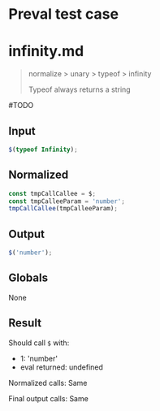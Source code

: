 # Preval test case

# infinity.md

> normalize > unary > typeof > infinity
>
> Typeof always returns a string

#TODO

## Input

`````js filename=intro
$(typeof Infinity);
`````

## Normalized

`````js filename=intro
const tmpCallCallee = $;
const tmpCalleeParam = 'number';
tmpCallCallee(tmpCalleeParam);
`````

## Output

`````js filename=intro
$('number');
`````

## Globals

None

## Result

Should call `$` with:
 - 1: 'number'
 - eval returned: undefined

Normalized calls: Same

Final output calls: Same
